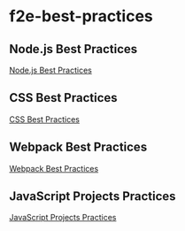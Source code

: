 # f2e-best-practices

## Node.js Best Practices

[Node.js Best Practices](https://github.com/goldbergyoni/nodebestpractices)


## CSS Best Practices

[CSS Best Practices](https://github.com/andredesousa/css-best-practices)

## Webpack Best Practices

[Webpack Best Practices](https://webpack.js.org/guides/production/)


## JavaScript Projects Practices

[JavaScript Projects Practices](https://github.com/elsewhencode/project-guidelines)